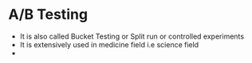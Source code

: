 # A/B Testing
 - It is also called Bucket Testing or Split run or controlled experiments
 - It is extensively used in medicine field i.e science field
 - 

